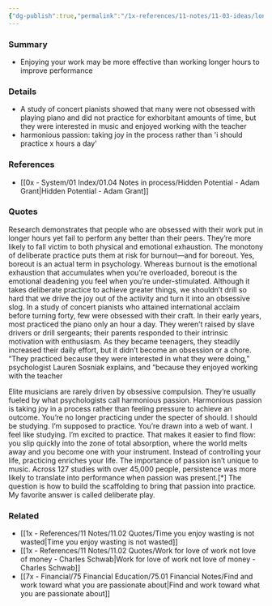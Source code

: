 ```yaml
---
{"dg-publish":true,"permalink":"/1x-references/11-notes/11-03-ideas/longer-hours-doesn-t-automatically-create-better-performance/","title":"Longer hours doesn't automatically create better performance","created":"2024-06-03T19:05:31.106+03:00","updated":"2024-06-03T19:05:31.106+03:00"}
---
```



### Summary
- Enjoying your work may be more effective than working longer hours to improve performance

### Details
- A study of concert pianists showed that many were not obsessed with playing piano and did not practice for exhorbitant amounts of time, but they were interested in music and enjoyed working with the teacher
- harmonious passion: taking joy in the process rather than 'i should practice x hours a day'

### References
- [[0x - System/01 Index/01.04 Notes in process/Hidden Potential - Adam Grant\|Hidden Potential - Adam Grant]]

### Quotes
Research demonstrates that people who are obsessed with their work put in longer hours yet fail to perform any better than their peers. They’re more likely to fall victim to both physical and emotional exhaustion. The monotony of deliberate practice puts them at risk for burnout—and for boreout. Yes, boreout is an actual term in psychology. Whereas burnout is the emotional exhaustion that accumulates when you’re overloaded, boreout is the emotional deadening you feel when you’re under-stimulated. Although it takes deliberate practice to achieve greater things, we shouldn’t drill so hard that we drive the joy out of the activity and turn it into an obsessive slog. In a study of concert pianists who attained international acclaim before turning forty, few were obsessed with their craft. In their early years, most practiced the piano only an hour a day. They weren’t raised by slave drivers or drill sergeants; their parents responded to their intrinsic motivation with enthusiasm. As they became teenagers, they steadily increased their daily effort, but it didn’t become an obsession or a chore. “They practiced because they were interested in what they were doing,” psychologist Lauren Sosniak explains, and “because they enjoyed working with the teacher

Elite musicians are rarely driven by obsessive compulsion. They’re
usually fueled by what psychologists call harmonious passion. Harmonious passion is taking joy in a process rather than feeling pressure to achieve an outcome. You’re no longer practicing under the specter of should. I should be studying. I’m supposed to practice. You’re drawn into a web of want. I feel like studying. I’m excited to practice. That makes it easier to find flow: you slip quickly into the zone of total absorption, where the world melts away and you become one with your instrument. Instead of controlling your life, practicing enriches your life. The importance of passion isn’t unique to music. Across 127 studies
with over 45,000 people, persistence was more likely to translate into performance when passion was present.[*] The question is how to build the scaffolding to bring that passion into practice. My favorite answer is called deliberate play.


### Related
- [[1x - References/11 Notes/11.02 Quotes/Time you enjoy wasting is not wasted\|Time you enjoy wasting is not wasted]]
- [[1x - References/11 Notes/11.02 Quotes/Work for love of work not love of money - Charles Schwab\|Work for love of work not love of money - Charles Schwab]]
- [[7x - Financial/75 Financial Education/75.01 Financial Notes/Find and work toward what you are passionate about\|Find and work toward what you are passionate about]]
